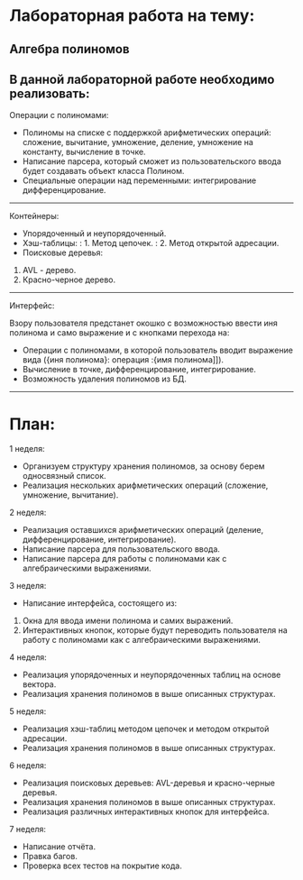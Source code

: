 Лабораторная работа на тему:
============================
Алгебра полиномов
-----------------
В данной лабораторной работе необходимо реализовать:
---
Операции с полиномами:
* Полиномы на списке с поддержкой арифметических операций: сложение, вычитание, умножение, деление, умножение на константу, вычисление в точке.
* Написание парсера, который сможет из пользовательского ввода будет создавать объект класса Полином.
* Специальные операции над переменными: интегрирование дифференцирование.
---
Контейнеры:
* Упорядоченный и неупорядоченный.
* Хэш-таблицы:
: 1. Метод цепочек.
: 2. Метод открытой адресации.
* Поисковые деревья:
1. AVL - дерево.
2. Красно-черное дерево.
---
Интерфейс:
  
Взору пользователя предстанет окошко с возможностью ввести иня полинома и само выражение и с кнопками перехода на:
* Операции с полиномами, в которой пользователь вводит выражение вида ({иня полинома}: операция :{имя полинома]]).
* Вычисление в точке, дифференцирование, интегрирование.
* Возможность удаления полиномов из БД.
---
План:
=====
1 неделя:
* Организуем структуру хранения полиномов, за основу берем односвязный список.
* Реализация нескольких арифметических операций (сложение, умножение, вычитание).
  
2 неделя:
* Реализация оставшихся арифметических операций (деление, дифференцирование, интегрирование).
* Написание парсера для пользовательского ввода.
* Написание парсера для работы с полиномами как с алгебраическими выражениями.

3 неделя:  
* Написание интерфейса, состоящего из:
1. Окна для ввода имени полинома и самих выражений.
2. Интерактивных кнопок, которые будут переводить пользователя на работу с полиномами как с алгебраическими выражениями.

4 неделя:
* Реализация упорядоченных и неупорядоченных таблиц на основе вектора.
* Реализация хранения полиномов в выше описанных структурах.

5 неделя:
* Реализация хэш-таблиц методом цепочек и методом открытой адресации.
* Реализация хранения полиномов в выше описанных структурах.

6 неделя:
* Реализация поисковых деревьев: AVL-деревья и красно-черные деревья.
* Реализация хранения полиномов в выше описанных структурах.
* Реализация различных интерактивных кнопок для интерфейса.

7 неделя:
* Написание отчёта.
* Правка багов.
* Проверка всех тестов на покрытие кода.
